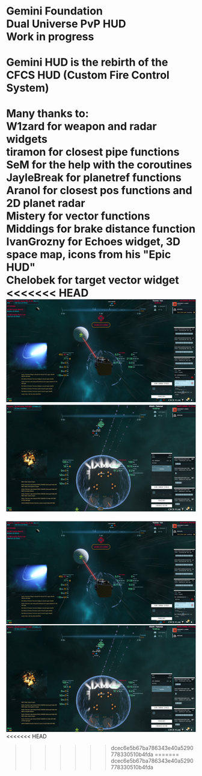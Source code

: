 Gemini Foundation<br/>
Dual Universe PvP HUD<br/>
Work in progress<br/>
<br/>
Gemini HUD is the rebirth of the CFCS HUD (Custom Fire Control System)<br/>
<br/>
Many thanks to:<br/>
 W1zard for weapon and radar widgets<br/>
 tiramon for closest pipe functions<br/>
 SeM for the help with the coroutines<br/>
 JayleBreak for planetref functions<br/>
 Aranol for closest pos functions and 2D planet radar<br/>
 Mistery for vector functions<br/>
 Middings for brake distance function<br/>
 IvanGrozny for Echoes widget, 3D space map, icons from his "Epic HUD"<br/>
 Chelobek for target vector widget<br/>
<<<<<<< HEAD
 ![example1](https://github.com/Crusader93/Gemini-HUD/blob/main/images/1.png)<br/>
 ![example2](https://github.com/Crusader93/Gemini-HUD/blob/main/images/2.png)
=======
 ![example](https://github.com/Crusader93/Gemini-HUD/blob/main/images/unknown1.png)<br/>
 ![example](https://github.com/Crusader93/Gemini-HUD/blob/main/images/unknown2.png)
<<<<<<< HEAD
>>>>>>> dcec6e5b67ba786343e40a5290778330510b4fda
=======
>>>>>>> dcec6e5b67ba786343e40a5290778330510b4fda
